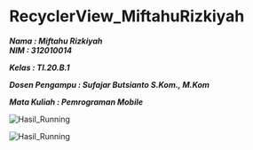 # RecyclerView_MiftahuRizkiyah

***Nama : Miftahu Rizkiyah*** <br>
***NIM : 312010014***

***Kelas : TI.20.B.1***

***Dosen Pengampu : Sufajar Butsianto S.Kom., M.Kom***

***Mata Kuliah : Pemrograman Mobile***

![Hasil_Running](pict/Picture1.png)

![Hasil_Running](pict/Picture2.png)

